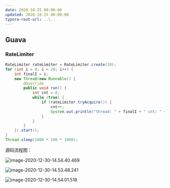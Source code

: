 ```yaml
---
date: 2020-10-25 00:00:00
updated: 2020-10-25 00:00:00
typora-root-url: ..\..
---
```



## Guava

### RateLimiter

```java
RateLimiter rateLimiter = RateLimiter.create(10);
for (int i = 0; i < 20; i++) {
    int finalI = i;
    new Thread(new Runnable() {
        @Override
        public void run() {
            int cnt = 0;
            while (true) {
                if (rateLimiter.tryAcquire()) {
                    cnt++;
                    System.out.println("thread: " + finalI + " cnt: " + cnt);
                }
            }
        }
    }).start();
}
Thread.sleep(1000 * 100 * 1000);
```
<!-- more -->


源码流程图：

![image-2020-12-30-14.54.40.469](/images/image-2020-12-30-14.54.40.469.png)

![image-2020-12-30-14.53.48.241](/images/image-2020-12-30-14.53.48.241.png)

![image-2020-12-30-14.54.01.518](/images/image-2020-12-30-14.54.01.518.png)